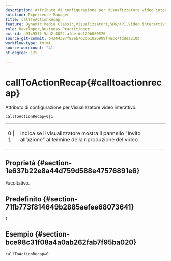 ```yaml
---
description: Attributo di configurazione per Visualizzatore video interattivo.
solution: Experience Manager
title: callToActionRecap
feature: Dynamic Media Classic,Visualizzatori,SDK/API,Video interattivi
role: Developer,Business Practitioner
exl-id: a91c957f-5ad2-4022-afde-de129b060576
source-git-commit: b4344397f82eb7d2d61020909f4acc7fddea210b
workflow-type: tm+mt
source-wordcount: '41'
ht-degree: 12%

---
```


# callToActionRecap{#calltoactionrecap}

Attributo di configurazione per Visualizzatore video interattivo.

`callToActionRecap=0|1`

<table id="table_441553CD34C94A58A9D7CBF772DEDDB6"> 
 <tbody> 
  <tr> 
   <td colname="col1"> <p> <span class="codeph"> 0 | 1</span> </p> </td> 
   <td colname="col2"> <p> Indica se il visualizzatore mostra il pannello "Invito all’azione" al termine della riproduzione del video. </p> </td> 
  </tr> 
 </tbody> 
</table>

## Proprietà {#section-1e637b22e8a44d759d588e47576891e6}

Facoltativo.

## Predefinito {#section-71fb773f814649b2885aefee68073641}

`1`

## Esempio {#section-bce98c31f08a4a0ab262fab7f95ba020}

```
callToActionRecap=0
```
